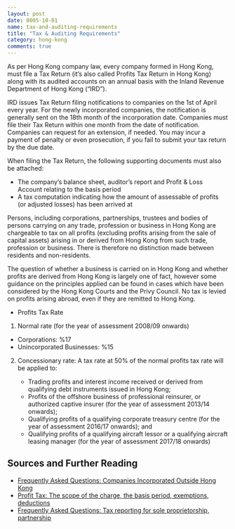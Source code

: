```yaml
---
layout: post
date: 0005-10-01
name: tax-and-auditing-requirements
title: "Tax & Auditing Requirements"
category: hong-kong
comments: true
---
```


As per Hong Kong company law, every company formed in Hong Kong, must file a Tax Return (it’s also called Profits Tax Return in Hong Kong) along with its audited accounts on an annual basis with the Inland Revenue Department of Hong Kong (“IRD”).

IRD issues Tax Return filing notifications to companies on the 1st of April every year. For the newly incorporated companies, the notification is generally sent on the 18th month of the incorporation date. Companies must file their Tax Return within one month from the date of notification. Companies can request for an extension, if needed. You may incur a payment of penalty or even prosecution, if you fail to submit your tax return by the due date.

When filing the Tax Return, the following supporting documents must also be attached:

  - The company’s balance sheet, auditor’s report and Profit & Loss Account relating to the basis period
  - A tax computation indicating how the amount of assessable of profits (or adjusted losses) has been arrived at

Persons, including corporations, partnerships, trustees and bodies of persons carrying on any trade, profession or business in Hong Kong are chargeable to tax on all profits (excluding profits arising from the sale of capital assets) arising in or derived from Hong Kong from such trade, profession or business. There is therefore no distinction made between residents and non-residents.

The question of whether a business is carried on in Hong Kong and whether profits are derived from Hong Kong is largely one of fact, however some guidance on the principles applied can be found in cases which have been considered by the Hong Kong Courts and the Privy Council. No tax is levied on profits arising abroad, even if they are remitted to Hong Kong.

- Profits Tax Rate 

1. Normal rate (for the year of assessment 2008/09 onwards)
		
  - Corporations: %17
  - Unincorporated Businesses: %15

2. Concessionary rate: A tax rate at 50% of the normal profits tax rate will be applied to:

   - Trading profits and interest income received or derived from qualifying debt instruments issued in Hong Kong;
   - Profits of the offshore business of professional reinsurer, or authorized captive insurer (for the year of assessment 2013/14 onwards);
   - Qualifying profits of a qualifying corporate treasury centre (for the year of assessment 2016/17 onwards); and
   - Qualifying profits of a qualifying aircraft lessor or a qualifying aircraft leasing manager (for the year of assessment 2017/18 onwards)


Sources and Further Reading
------ 
- [Frequently Asked Questions: Companies Incorporated Outside Hong Kong](http://www.ird.gov.hk/eng/pdf/faqciohk.pdf)
- [Profit Tax: The scope of the charge, the basis period, exemptions, deductions](http://www.ird.gov.hk/eng/tax/bus_pft.htm)
- [Frequently Asked Questions: Tax reporting for sole proprietorship, partnership](http://www.ird.gov.hk/eng/tax/ind_sp.htm#a04)

